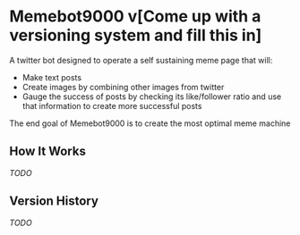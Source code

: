 # Memebot9000 v[Come up with a versioning system and fill this in]
A twitter bot designed to operate a self sustaining meme page that will:

* Make text posts
* Create images by combining other images from twitter
* Gauge the success of posts by checking its like/follower ratio and use that information to create more successful posts

The end goal of Memebot9000 is to create the most optimal meme machine

## How It Works
*TODO*

## Version History
*TODO*
